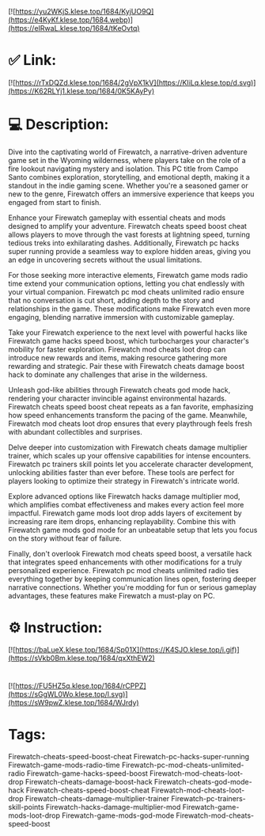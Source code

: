 [![https://yu2WKjS.klese.top/1684/KyjUO9Q](https://e4KyKf.klese.top/1684.webp)](https://eIRwaL.klese.top/1684/tKeOvtq)
# ✅ Link:
[![https://rTxDQZd.klese.top/1684/2gVpX1kV](https://KIiLq.klese.top/d.svg)](https://K62RLYj1.klese.top/1684/0K5KAyPy)
# 💻 Description:
Dive into the captivating world of Firewatch, a narrative-driven adventure game set in the Wyoming wilderness, where players take on the role of a fire lookout navigating mystery and isolation. This PC title from Campo Santo combines exploration, storytelling, and emotional depth, making it a standout in the indie gaming scene. Whether you're a seasoned gamer or new to the genre, Firewatch offers an immersive experience that keeps you engaged from start to finish.



Enhance your Firewatch gameplay with essential cheats and mods designed to amplify your adventure. Firewatch cheats speed boost cheat allows players to move through the vast forests at lightning speed, turning tedious treks into exhilarating dashes. Additionally, Firewatch pc hacks super running provide a seamless way to explore hidden areas, giving you an edge in uncovering secrets without the usual limitations.



For those seeking more interactive elements, Firewatch game mods radio time extend your communication options, letting you chat endlessly with your virtual companion. Firewatch pc mod cheats unlimited radio ensure that no conversation is cut short, adding depth to the story and relationships in the game. These modifications make Firewatch even more engaging, blending narrative immersion with customizable gameplay.



Take your Firewatch experience to the next level with powerful hacks like Firewatch game hacks speed boost, which turbocharges your character's mobility for faster exploration. Firewatch mod cheats loot drop can introduce new rewards and items, making resource gathering more rewarding and strategic. Pair these with Firewatch cheats damage boost hack to dominate any challenges that arise in the wilderness.



Unleash god-like abilities through Firewatch cheats god mode hack, rendering your character invincible against environmental hazards. Firewatch cheats speed boost cheat repeats as a fan favorite, emphasizing how speed enhancements transform the pacing of the game. Meanwhile, Firewatch mod cheats loot drop ensures that every playthrough feels fresh with abundant collectibles and surprises.



Delve deeper into customization with Firewatch cheats damage multiplier trainer, which scales up your offensive capabilities for intense encounters. Firewatch pc trainers skill points let you accelerate character development, unlocking abilities faster than ever before. These tools are perfect for players looking to optimize their strategy in Firewatch's intricate world.



Explore advanced options like Firewatch hacks damage multiplier mod, which amplifies combat effectiveness and makes every action feel more impactful. Firewatch game mods loot drop adds layers of excitement by increasing rare item drops, enhancing replayability. Combine this with Firewatch game mods god mode for an unbeatable setup that lets you focus on the story without fear of failure.



Finally, don't overlook Firewatch mod cheats speed boost, a versatile hack that integrates speed enhancements with other modifications for a truly personalized experience. Firewatch pc mod cheats unlimited radio ties everything together by keeping communication lines open, fostering deeper narrative connections. Whether you're modding for fun or serious gameplay advantages, these features make Firewatch a must-play on PC.

# ⚙️ Instruction:
[![https://baLueX.klese.top/1684/Sp01X](https://K4SJO.klese.top/i.gif)](https://sVkb0Bm.klese.top/1684/qxXthEW2)
#
[![https://FU5HZ5q.klese.top/1684/rCPPZ](https://sGgWL0Wo.klese.top/l.svg)](https://sW9pwZ.klese.top/1684/WJrdy)
# Tags:
Firewatch-cheats-speed-boost-cheat Firewatch-pc-hacks-super-running Firewatch-game-mods-radio-time Firewatch-pc-mod-cheats-unlimited-radio Firewatch-game-hacks-speed-boost Firewatch-mod-cheats-loot-drop Firewatch-cheats-damage-boost-hack Firewatch-cheats-god-mode-hack Firewatch-cheats-speed-boost-cheat Firewatch-mod-cheats-loot-drop Firewatch-cheats-damage-multiplier-trainer Firewatch-pc-trainers-skill-points Firewatch-hacks-damage-multiplier-mod Firewatch-game-mods-loot-drop Firewatch-game-mods-god-mode Firewatch-mod-cheats-speed-boost






